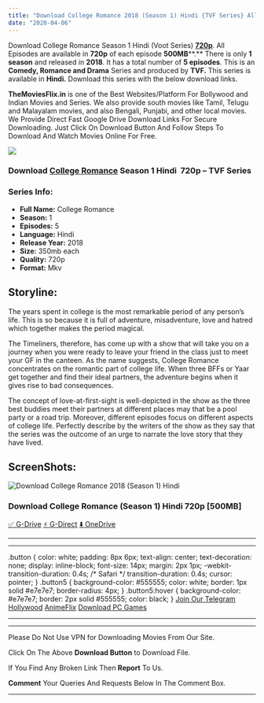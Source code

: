```yaml
---
title: "Download College Romance 2018 (Season 1) Hindi {TVF Series} All Episodes WeB-DL || 720p [350MB]"
date: "2020-04-06"
---
```


Download College Romance Season 1 Hindi (Voot Series) [**720p**](https://1moviesflix.com/720p-movies/). All Episodes are available in **720p** of each episode **500MB****.** There is only **1 season** and released in **2018**. It has a total number of **5 episodes**. This is an **Comedy, Romance and Drama** Series and produced by **TVF.** This series is available in **Hindi.** Download this series with the below download links.

**TheMoviesFlix.in** is one of the Best Websites/Platform For Bollywood and Indian Movies and Series. We also provide south movies like Tamil, Telugu and Malayalam movies, and also Bengali, Punjabi, and other local movies. We Provide Direct Fast Google Drive Download Links For Secure Downloading. Just Click On Download Button And Follow Steps To Download And Watch Movies Online For Free.

![](https://i.imgur.com/a0CN9Fz.png)

### Download [College Romance](https://imdb.com/title/tt8809646) Season 1 Hindi  720p – TVF Series 

### Series Info:

- **Full Name:** College Romance
- **Season:** 1
- **Episodes:** 5
- **Language:** Hindi
- **Release Year:** 2018
- **Size:** 350mb each
- **Quality:** 720p
- **Format:** Mkv

## Storyline:

The years spent in college is the most remarkable period of any person’s life. This is so because it is full of adventure, misadventure, love and hatred which together makes the period magical.

The Timeliners, therefore, has come up with a show that will take you on a journey when you were ready to leave your friend in the class just to meet your GF in the canteen. As the name suggests, College Romance concentrates on the romantic part of college life. When three BFFs or Yaar get together and find their ideal partners, the adventure begins when it gives rise to bad consequences.

The concept of love-at-first-sight is well-depicted in the show as the three best buddies meet their partners at different places may that be a pool party or a road trip. Moreover, different episodes focus on different aspects of college life. Perfectly describe by the writers of the show as they say that the series was the outcome of an urge to narrate the love story that they have lived.

## ScreenShots:

![Download College Romance 2018 (Season 1) Hindi](https://imgur.com/I3TtXEl.png)

### Download College Romance (Season 1) Hindi 720p \[500MB\]

[✅ G-Drive](https://1moviesflix.com?a270777880=RUcrZGJOSStqZzhIc1RxbURrNWEyK0YwVGFvaldnZjRwVk8xWXJJMmVhSndTbDBCSnZibndBbUNUTkNmOXhNeEc1RVpMUTRDSVlwVHFoNFJZY0lvZ1prQjcyZ0t6V3JXY3d4Y2FteXJDenc9) [⚡ G-Direct](https://1moviesflix.com?a270777880=RUcrZGJOSStqZzhIc1RxbURrNWEyK0YwVGFvaldnZjRwVk8xWXJJMmVhSndTbDBCSnZibndBbUNUTkNmOXhNeGlqc1AyeEcrVE5USUlaUzAvS0NsM2JoU0c4NmRYQzdrQUtQMWZxTHBaVFk9) [⬇️ OneDrive](https://1moviesflix.com?a270777880=RUcrZGJOSStqZzhIc1RxbURrNWEyK0YwVGFvaldnZjRwVk8xWXJJMmVhSndTbDBCSnZibndBbUNUTkNmOXhNeG05VElrNXdNbzlrUnF4em5Ibzg0cnBwR3lLVUptM213MzA1eit0WHkxN1E9)

* * *

* * *

.button { color: white; padding: 8px 6px; text-align: center; text-decoration: none; display: inline-block; font-size: 14px; margin: 2px 1px; -webkit-transition-duration: 0.4s; /\* Safari \*/ transition-duration: 0.4s; cursor: pointer; } .button5 { background-color: #555555; color: white; border: 1px solid #e7e7e7; border-radius: 4px; } .button5:hover { background-color: #e7e7e7; border: 2px solid #555555; color: black; } [Join Our Telegram](http://gdrivepro.xyz/join.php) [Hollywood](https://moviesverse.com/) [AnimeFlix](https://animeflix.in/) [Download PC Games](https://gamesflix.net/)  

* * *

* * *

  

Please Do Not Use VPN for Downloading Movies From Our Site.

Click On The Above **Download Button** to Download File.

If You Find Any Broken Link Then **Report** To Us.

**Comment** Your Queries And Requests Below In The Comment Box.

* * *
